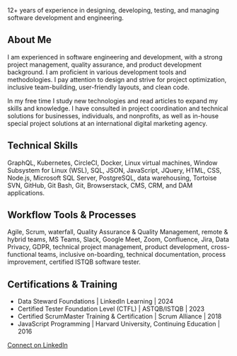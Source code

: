 12+ years of experience in designing, developing, testing, and managing software development and engineering. 

## About Me
I am experienced in software engineering and development, with a strong project management, quality assurance, and product development background. I am proficient in various development tools and methodologies. I pay attention to design and strive for project optimization, inclusive team-building, user-friendly layouts, and clean code. 

In my free time I study new technologies and read articles to expand my skills and knowledge. I have consulted in project coordination and technical solutions for businesses, individuals, and nonprofits, as well as in-house special project solutions at an international digital marketing agency.

## Technical Skills
GraphQL, Kubernetes, CircleCI, Docker, Linux virtual machines, Window Subsystem for Linux (WSL), SQL, JSON, JavaScript, JQuery, HTML, CSS, Node.js, Microsoft SQL Server, PostgreSQL, data warehousing, Tortoise SVN, GitHub, Git Bash, Git, Browserstack, CMS, CRM, and DAM applications.

## Workflow Tools & Processes
Agile, Scrum, waterfall, Quality Assurance & Quality Management, remote & hybrid teams, MS Teams, Slack, Google Meet, Zoom, Confluence, Jira, Data Privacy, GDPR, technical project management, product development, cross-functional teams, inclusive on-boarding, technical documentation, process improvement, certified ISTQB software tester.

## Certifications & Training
* Data Steward Foundations | LinkedIn Learning | 2024
* Certified Tester Foundation Level (CTFL) | ASTQB/ISTQB | 2023
* Certified ScrumMaster Training & Certification | Scrum Alliance | 2018
* JavaScript Programming | Harvard University, Continuing Education | 2016

[Connect on LinkedIn](https://www.linkedin.com/in/kathryn-stamps/)
<!--
**k-stamps/k-stamps** is a ✨ _special_ ✨ repository because its `README.md` (this file) appears on your GitHub profile.

Here are some ideas to get you started:

- 🔭 I’m currently working on ...
- 🌱 I’m currently learning ...
- 👯 I’m looking to collaborate on ...
- 🤔 I’m looking for help with ...
- 💬 Ask me about ...
- 📫 How to reach me: ...
- 😄 Pronouns: ...
- ⚡ Fun fact: ...
-->
